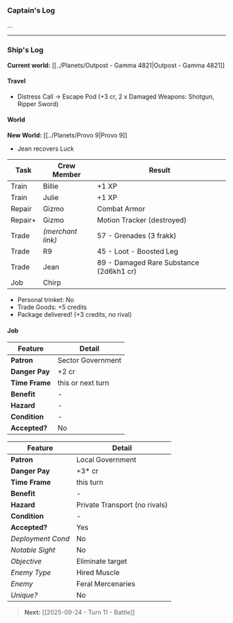 ### Captain's Log

...

---

### Ship's Log

**Current world:** [[../Planets/Outpost - Gamma 4821|Outpost - Gamma 4821]]
#### Travel

+ Distress Call -> Escape Pod (+3 cr, 2 x Damaged Weapons: Shotgun, Ripper Sword)
#### World

**New World:** [[../Planets/Provo 9|Provo 9]]

+ Jean recovers Luck

| Task    | Crew Member       | Result                                  |
| ------- | ----------------- | --------------------------------------- |
| Train   | Billie            | +1 XP                                   |
| Train   | Julie             | +1 XP                                   |
| Repair  | Gizmo             | Combat Armor                            |
| Repair+ | Gizmo             | Motion Tracker (destroyed)              |
| Trade   | *(merchant link)* | 57 - Grenades (3 frakk)                 |
| Trade   | R9                | 45 - Loot - Boosted Leg                 |
| Trade   | Jean              | 89 - Damaged Rare Substance (2d6kh1 cr) |
| Job     | Chirp             |                                         |
+ Personal trinket: No
+ Trade Goods: +5 credits
+ Package delivered! (+3 credits, no rival)

#### Job

| Feature        | Detail            |
| -------------- | ----------------- |
| **Patron**     | Sector Government |
| **Danger Pay** | +2 cr             |
| **Time Frame** | this or next turn |
| **Benefit**    | -                 |
| **Hazard**     | -                 |
| **Condition**  | -                 |
| **Accepted?**  | No                |

| Feature           | Detail                        |
| ----------------- | ----------------------------- |
| **Patron**        | Local Government              |
| **Danger Pay**    | +3* cr                        |
| **Time Frame**    | this turn                     |
| **Benefit**       | -                             |
| **Hazard**        | Private Transport (no rivals) |
| **Condition**     | -                             |
| **Accepted?**     | Yes                           |
| *Deployment Cond* | No                            |
| *Notable Sight*   | No                            |
| *Objective*       | Eliminate target              |
| *Enemy Type*      | Hired Muscle                  |
| *Enemy*           | Feral Mercenaries             |
| *Unique?*         | No                            |

> **Next:** [[2025-09-24 - Turn 11 - Battle]]
